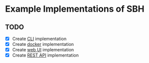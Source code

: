 # Example Implementations of SBH

## TODO

* [X] Create [CLI](cli) implementation
* [X] Create [docker](docker) implementation
* [X] Create [web UI](web) implementation
* [X] Create [REST API](rest) implementation
